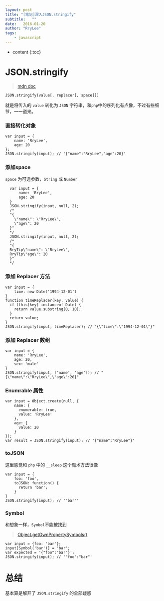 ```yaml
---
layout: post
title: "[笔记]深入JSON.stringify"
subtitle:   ""
date:   2016-01-20
author: "RryLee"
tags:
    - javascript
---
```


* content
{:toc}

# JSON.stringify

> [mdn doc](https://developer.mozilla.org/en-US/docs/Web/JavaScript/Reference/Global_Objects/JSON/stringify)


`JSON.stringify(value[, replacer[, space]])`

就是将传入的 `value` 转化为 `JSON` 字符串，和`php`中的序列化有点像，不过有些细节，一一道来。

### 直接转化对象

    var input = {
        name: 'RryLee',
        age: 20
    };
    JSON.stringify(input); // '{"name":"RryLee","age":20}'

### 添加space

`space` 为可选参数，`String` 或 `Number`

      var input = {
          name: 'RryLee',
          age: 20
      }
      JSON.stringify(input, null, 2);
      /*
      "{
        \"name\": \"RryLee\",
        \"age\": 20
      }"
      */
      JSON.stringify(input, null, 2);
      /*
      "{
      RryTip\"name\": \"RryLee\",
      RryTip\"age\": 20
      }"
      */

### 添加 Replacer 方法

    var input = {
        time: new Date('1994-12-01')
    }
    function timeReplacer(key, value) {
      if (this[key] instanceof Date) {
        return value.substring(0, 10);
      }
      return value;
    }
    JSON.stringify(input, timeReplacer); // "{\"time\":\"1994-12-01\"}"

### 添加 Replacer 数组

    var input = {
        name: 'RryLee',
        age: 20,
        sex: 'male'
    }
    JSON.stringify(input, ['name', 'age']); // "{\"name\":\"RryLee\",\"age\":20}"

### Enumrable 属性

    var input = Object.create(null, {
        name: {
          enumerable: true,
          value: 'RryLee'
        },
        age: {
          value: 20
        }
    });
    var result = JSON.stringify(input); // '{"name":"RryLee"}'

### toJSON

这里感觉和 `php` 中的 `__sleep` 这个魔术方法很像

    var input = {
        foo: 'foo',
        toJSON: function() {
          return 'bar';
        }
    }
    JSON.stringify(input); // '"bar"'

### Symbol

和想象一样，`Symbol`不能被找到

> [Object.getOwnPropertySymbols()](https://developer.mozilla.org/en-US/docs/Web/JavaScript/Reference/Global_Objects/Object/getOwnPropertySymbols)

    var input = {foo: 'bar'};
    input[Symbol('bar')] = 'bar';
    var expected = '{"foo":"bar"}';
    JSON.stringify(input); // '"foo":"bar"'

# 总结

基本算是解开了 `JSON.stringify` 的全部疑惑



